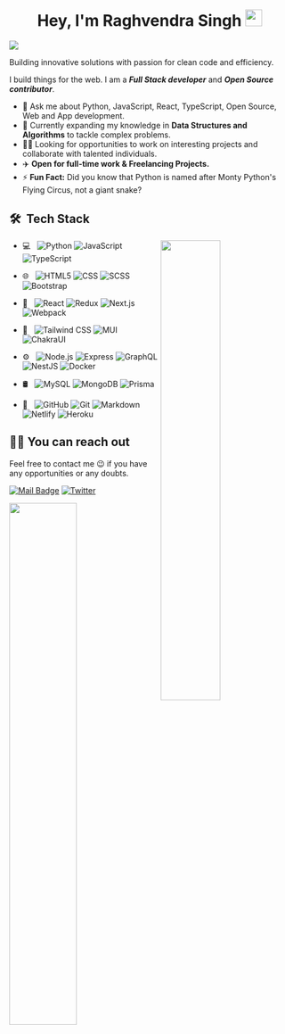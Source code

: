 <h1 align="center">Hey, I'm Raghvendra Singh <img src="https://raw.githubusercontent.com/aemmadi/aemmadi/master/wave.gif" width="30px"></h1>

![](https://komarev.com/ghpvc/?username=rsinghcodes&color=0071F2&style=flat-square)

Building innovative solutions with passion for clean code and efficiency.

I build things for the web. I am a _**Full Stack developer**_ and _**Open Source contributor**_.

- 💬 Ask me about Python, JavaScript, React, TypeScript, Open Source, Web and App development.
- 🌱 Currently expanding my knowledge in **Data Structures and Algorithms** to tackle complex problems.
- :dancing_men: Looking for opportunities to work on interesting projects and collaborate with talented individuals.
- ✈️ **Open for full-time work & Freelancing Projects.**
- ⚡ **Fun Fact:** Did you know that Python is named after Monty Python's Flying Circus, not a giant snake?

## 🛠 &nbsp;Tech Stack

<img align="right" width="46%" src="https://media.giphy.com/media/M9gbBd9nbDrOTu1Mqx/giphy.gif"/>

- 💻 &nbsp;
  ![Python](https://img.shields.io/badge/-Python-333333?style=flat-square&logo=python)
  ![JavaScript](https://img.shields.io/badge/-JavaScript-333333?style=flat-square&logo=javascript)
  ![TypeScript](https://img.shields.io/badge/-TypeScript-333333?style=flat-square&logo=typescript)
  
- 🌐 &nbsp;
  ![HTML5](https://img.shields.io/badge/-HTML5-333333?style=flat-square&logo=HTML5)
  ![CSS](https://img.shields.io/badge/-CSS-333333?style=flat-square&logo=CSS3)
  ![SCSS](https://img.shields.io/badge/-SCSS-333333?style=flat-square&logo=sass)
  ![Bootstrap](https://img.shields.io/badge/-Bootstrap-333333?style=flat-square&logo=bootstrap)

- 📱 &nbsp;
  ![React](https://img.shields.io/badge/-React-333333?style=flat-square&logo=react)
  ![Redux](https://img.shields.io/badge/-Redux-333333?style=flat-square&logo=redux)
  ![Next.js](https://img.shields.io/badge/-Next.js-333333?style=flat-square&logo=next.js)
  ![Webpack](https://img.shields.io/badge/-Webpack-333333?style=flat-square&logo=webpack)
  
- 🎨 &nbsp;
  ![Tailwind CSS](https://img.shields.io/badge/-TailwindCSS-333333?style=flat-square&logo=tailwindcss)
  ![MUI](https://img.shields.io/badge/-MUI-333333?style=flat-square&logo=mui)
  ![ChakraUI](https://img.shields.io/badge/-ChakraUI-333333?style=flat-square&logo=chakraui)
  
- ⚙️ &nbsp;
  ![Node.js](https://img.shields.io/badge/-Node.js-333333?style=flat-square&logo=node.js)
  ![Express](https://img.shields.io/badge/-Express-333333?style=flat-square&logo=express)
  ![GraphQL](https://img.shields.io/badge/-GraphQL-333333?style=flat-square&logo=graphql)
  ![NestJS](https://img.shields.io/badge/-NestJS-333333?style=flat-square&logo=nestjs)
  ![Docker](https://img.shields.io/badge/-Docker-333333?style=flat-square&logo=docker)
  
- 🛢 &nbsp;
  ![MySQL](https://img.shields.io/badge/-MySQL-333333?style=flat-square&logo=mysql)
  ![MongoDB](https://img.shields.io/badge/-MongoDB-333333?style=flat-square&logo=mongodb)
  ![Prisma](https://img.shields.io/badge/-Prisma-333333?style=flat-square&logo=prisma)
  
- 🔧 &nbsp;
  ![GitHub](https://img.shields.io/badge/-GitHub-black?style=flat-square&logo=github)
  ![Git](https://img.shields.io/badge/-Git-black?style=flat-square&logo=git)
  ![Markdown](https://img.shields.io/badge/-Markdown-%44CC11?style=flat-square&logo=markdown)
  ![Netlify](https://img.shields.io/badge/-Netlify-%2300C7B7?style=flat-square&logo=netlify&logoColor=ffffff)
  ![Heroku](https://img.shields.io/badge/Heroku%20-%23430098.svg?style=flat-square&logo=heroku&logoColor=white)

## 🤙🏻 You can reach out

Feel free to contact me 😉 if you have any opportunities or any doubts.

[![Mail Badge](https://img.shields.io/badge/email-here-EA4335?style=for-the-badge&logo=Gmail&logoColor=white&link=mailto:raghvendrrsingh@gmail.com)](mailto:raghvendrrsingh@gmail.com)
[![Twitter](https://img.shields.io/badge/twitter%20-%231DA1F2.svg?&style=for-the-badge&logo=Twitter&logoColor=white)](https://twitter.com/@RaghvendrrSingh)

<div>
<!-- <img width="49%" src="https://github-readme-stats.vercel.app/api?username=rsinghcodes&count_private=true&theme=radical&show_icons=true" /> -->
<img width="49%" src="https://github-readme-stats.vercel.app/api/top-langs/?username=rsinghcodes&theme=radical&langs_count=7&hide=racket&layout=compact" />

<!-- Current Streak -->
<!-- <img width="49%" src="https://github-readme-streak-stats.herokuapp.com/?user=rsinghcodes&theme=nightowl&hide_border=true&fire=DD2727" alt="rsinghcodes" /> -->
</div>
